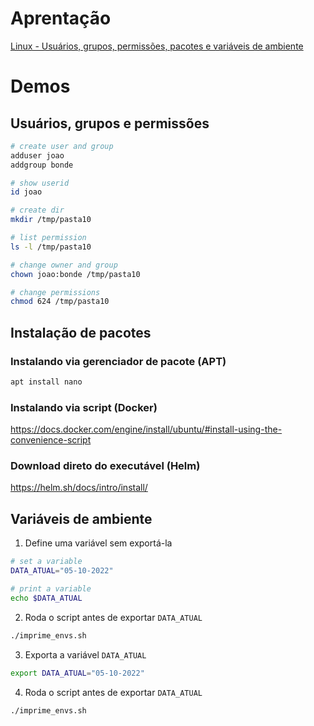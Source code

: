 # Aprentação
[Linux - Usuários, grupos, permissões, pacotes e variáveis de ambiente](https://docs.google.com/presentation/d/1UMFF6ro10n-hzED5k-7-COSYuz27dbHBD6SgdvNJG6c/edit?usp=sharing)


# Demos

## Usuários, grupos e permissões

```bash
# create user and group
adduser joao
addgroup bonde

# show userid
id joao

# create dir
mkdir /tmp/pasta10

# list permission
ls -l /tmp/pasta10

# change owner and group
chown joao:bonde /tmp/pasta10

# change permissions
chmod 624 /tmp/pasta10
```

## Instalação de pacotes

### Instalando via gerenciador de pacote (APT)
```bash
apt install nano
```

### Instalando via script (Docker)
https://docs.docker.com/engine/install/ubuntu/#install-using-the-convenience-script

### Download direto do executável (Helm)
https://helm.sh/docs/intro/install/

## Variáveis de ambiente

1. Define uma variável sem exportá-la
```bash
# set a variable
DATA_ATUAL="05-10-2022"

# print a variable
echo $DATA_ATUAL
```

2. Roda o script antes de exportar `DATA_ATUAL`
```bash
./imprime_envs.sh
```

3. Exporta a variável `DATA_ATUAL`
```bash
export DATA_ATUAL="05-10-2022"
```

4. Roda o script antes de exportar `DATA_ATUAL`
```bash
./imprime_envs.sh
```